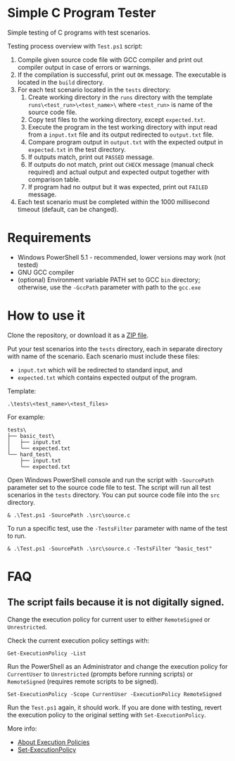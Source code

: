 # Simple C Program Tester

Simple testing of C programs with test scenarios.

Testing process overview with `Test.ps1` script:

1. Compile given source code file with GCC compiler and print out compiler output in case of errors or warnings. 
2. If the compilation is successful, print out `OK` message. The executable is located in the `build` directory.
3. For each test scenario located in the `tests` directory:
    1. Create working directory in the `runs` directory with the template `runs\<test_run>\<test_name>\` where `<test_run>` is name of the source code file. 
    1. Copy test files to the working directory, except `expected.txt`. 
    1. Execute the program in the test working directory with input read from a `input.txt` file and its output redirected to `output.txt` file.
    2. Compare program output in `output.txt` with the expected output in `expected.txt` in the test directory.
    3. If outputs match, print out `PASSED` message.
    4. If outputs do not match, print out `CHECK` message (manual check required) and actual output and expected output together with comparison table.
    5. If program had no output but it was expected, print out `FAILED` message.
4. Each test scenario must be completed within the 1000 millisecond timeout (default, can be changed).


# Requirements

* Windows PowerShell 5.1 - recommended, lower versions may work (not tested)
* GNU GCC compiler
* (optional) Environment variable PATH set to GCC `bin` directory; otherwise, use the `-GccPath` parameter with path to the `gcc.exe`

# How to use it

Clone the repository, or download it as a [ZIP file](https://github.com/martinkonopka/simple-c-program-tester/archive/master.zip).

Put your test scenarios into the `tests` directory, each in separate directory with name of the scenario. Each scenario must include these files:
* `input.txt` which will be redirected to standard input, and
* `expected.txt` which contains expected output of the program.

Template:

```
.\tests\<test_name>\<test_files>
```

For example:

```
tests\
├── basic_test\
│   ├── input.txt
│   └── expected.txt
└── hard_test\
    ├── input.txt
    └── expected.txt
```

Open Windows PowerShell console and run the script with `-SourcePath` parameter set to the source code file to test. The script will run all test scenarios in the `tests` directory.
You can put source code file into the `src` directory. 

```
& .\Test.ps1 -SourcePath .\src\source.c
```

To run a specific test, use the `-TestsFilter` parameter with name of the test to run. 

```
& .\Test.ps1 -SourcePath .\src\source.c -TestsFilter "basic_test"
```


# FAQ

## The script fails because it is not digitally signed.

Change the execution policy for current user to either `RemoteSigned` or `Unrestricted`.

Check the current execution policy settings with:
```
Get-ExecutionPolicy -List
```

Run the PowerShell as an Administrator and change the execution policy for `CurrentUser` to `Unrestricted` (prompts before running scripts) or `RemoteSigned` (requires remote scripts to be signed).
 
```
Set-ExecutionPolicy -Scope CurrentUser -ExecutionPolicy RemoteSigned
```

Run the `Test.ps1` again, it should work.
If you are done with testing, revert the execution policy to the original setting with `Set-ExecutionPolicy`.

More info:
* [About Execution Policies](https://docs.microsoft.com/en-us/powershell/module/microsoft.powershell.core/about/about_execution_policies?view=powershell-5.1)
* [Set-ExecutionPolicy](https://docs.microsoft.com/en-us/powershell/module/microsoft.powershell.security/set-executionpolicy?view=powershell-5.1)

